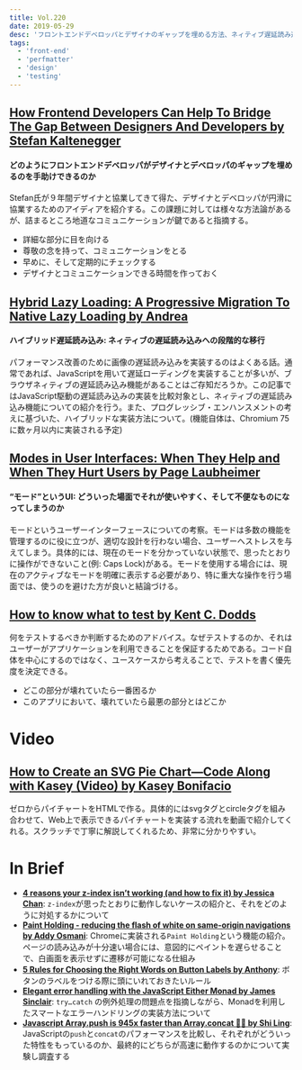 ```yaml
---
title: Vol.220
date: 2019-05-29
desc: 'フロントエンドデベロッパとデザイナのギャップを埋める方法、ネィティブ遅延読み込みとハイブリッド遅延読み込み、“モード”というUI、ほか計10リンク'
tags:
  - 'front-end'
  - 'perfmatter'
  - 'design'
  - 'testing'
---
```


## [How Frontend Developers Can Help To Bridge The Gap Between Designers And Developers by Stefan Kaltenegger](https://www.smashingmagazine.com/2019/05/frontend-developers-designers/)

#### どのようにフロントエンドデベロッパがデザイナとデベロッパのギャップを埋めるのを手助けできるのか

Stefan氏が９年間デザイナと協業してきて得た、デザイナとデベロッパが円滑に協業するためのアイディアを紹介する。この課題に対しては様々な方法論があるが、詰まるところ地道なコミュニケーションが鍵であると指摘する。

- 詳細な部分に目を向ける
- 尊敬の念を持って、コミュニケーションをとる
- 早めに、そして定期的にチェックする
- デザイナとコミュニケーションできる時間を作っておく

## [Hybrid Lazy Loading: A Progressive Migration To Native Lazy Loading by Andrea](https://www.smashingmagazine.com/2019/05/hybrid-lazy-loading-progressive-migration-native/)

#### ハイブリッド遅延読み込み: ネィティブの遅延読み込みへの段階的な移行

パフォーマンス改善のために画像の遅延読み込みを実装するのはよくある話。通常であれば、JavaScriptを用いて遅延ローディングを実装することが多いが、ブラウザネィティブの遅延読み込み機能があることはご存知だろうか。この記事ではJavaScript駆動の遅延読み込みの実装を比較対象とし、ネィティブの遅延読み込み機能についての紹介を行う。また、プログレッシブ・エンハンスメントの考えに基づいた、ハイブリッドな実装方法について。(機能自体は、Chromium 75に数ヶ月以内に実装される予定)

## [Modes in User Interfaces: When They Help and When They Hurt Users by Page Laubheimer](https://www.nngroup.com/articles/modes/)

#### “モード”というUI: どういった場面でそれが使いやすく、そして不便なものになってしまうのか

モードというユーザーインターフェースについての考察。モードは多数の機能を管理するのに役に立つが、適切な設計を行わない場合、ユーザーへストレスを与えてしまう。具体的には、現在のモードを分かっていない状態で、思ったとおりに操作ができないこと(例: Caps Lock)がある。モードを使用する場合には、現在のアクティブなモードを明確に表示する必要があり、特に重大な操作を行う場面では、使うのを避けた方が良いと結論づける。

## [How to know what to test by Kent C. Dodds](https://kentcdodds.com/blog/how-to-know-what-to-test)

何をテストするべきか判断するためのアドバイス。なぜテストするのか、それはユーザーがアプリケーションを利用できることを保証するためである。コード自体を中心にするのではなく、ユースケースから考えることで、テストを書く優先度を決定できる。

- どこの部分が壊れていたら一番困るか
- このアプリにおいて、壊れていたら最悪の部分とはどこか

# Video
## [How to Create an SVG Pie Chart—Code Along with Kasey (Video) by Kasey Bonifacio](https://seesparkbox.com/foundry/how_to_code_an_SVG_pie_chart)

ゼロからパイチャートをHTMLで作る。具体的にはsvgタグとcircleタグを組み合わせて、Web上で表示できるパイチャートを実装する流れを動画で紹介してくれる。スクラッチで丁寧に解説してくれるため、非常に分かりやすい。

# In Brief
- [**4 reasons your z-index isn’t working (and how to fix it) by Jessica Chan**](https://medium.freecodecamp.org/4-reasons-your-z-index-isnt-working-and-how-to-fix-it-coder-coder-6bc05f103e6c): `z-index`が思ったとおりに動作しないケースの紹介と、それをどのように対処するかについて
- [**Paint Holding - reducing the flash of white on same-origin navigations by Addy Osmani**](https://developers.google.com/web/updates/2019/05/paint-holding): Chromeに実装される`Paint Holding`という機能の紹介。ページの読み込みが十分速い場合には、意図的にペイントを遅らせることで、白画面を表示せずに遷移が可能になる仕組み
- [**5 Rules for Choosing the Right Words on Button Labels by Anthony**](https://uxmovement.com/buttons/5-rules-for-choosing-the-right-words-on-button-labels/): ボタンのラベルをつける際に頭にいれておきたいルール
- [**Elegant error handling with the JavaScript Either Monad by James Sinclair**](https://blog.logrocket.com/elegant-error-handling-with-the-javascript-either-monad-76c7ae4924a1): `try…catch` の例外処理の問題点を指摘しながら、Monadを利用したスマートなエラーハンドリングの実装方法について
- [**Javascript Array.push is 945x faster than Array.concat 🤯🤔 by Shi Ling**](https://dev.to/uilicious/javascript-array-push-is-945x-faster-than-array-concat-1oki): JavaScriptの`push`と`concat`のパフォーマンスを比較し、それぞれがどういった特性をもっているのか、最終的にどちらが高速に動作するのかについて実験し調査する

